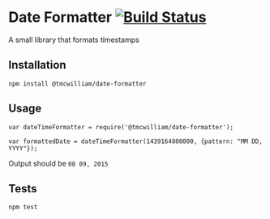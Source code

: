 Date Formatter [![Build Status](https://travis-ci.org/tmcwilliam/date-formatter.svg?branch=master)](https://travis-ci.org/tmcwilliam/date-formatter)
=========

A small library that formats timestamps

## Installation

  `npm install @tmcwilliam/date-formatter`

## Usage

    var dateTimeFormatter = require('@tmcwilliam/date-formatter');

    var formattedDate = dateTimeFormatter(1439164800000, {pattern: "MM DD, YYYY"});
  
  
  Output should be `08 09, 2015`


## Tests

  `npm test`
